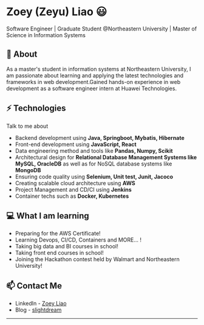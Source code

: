 # Zoey (Zeyu) Liao 😃
Software Engineer | Graduate Student @Northeastern University | Master of Science in Information Systems

## 🧐 About
As a master's student in information systems at Northeastern University, I am passionate about learning and applying the latest technologies and frameworks in web development.Gained hands-on experience in web development as a software engineer intern at Huawei Technologies.

## ⚡ Technologies
Talk to me about
- Backend development using **Java, Springboot, Mybatis, Hibernate**
- Front-end development using **JavaScript, React**
- Data engineering method and tools like **Pandas, Numpy, Scikit**
- Architectural design for **Relational Database Management Systems like MySQL, OracleDB** as well as for NoSQL database systems like **MongoDB**
- Ensuring code quality using **Selenium, Unit test, Junit, Jacoco**
- Creating scalable cloud architecture using **AWS**
- Project Management and CD/CI using **Jenkins**
- Container techs such as **Docker, Kubernetes**

## 💻 What I am learning
- Preparing for the AWS Certificate!
- Learning Devops, CI/CD, Containers and MORE... !
- Taking big data and BI courses in school!
- Taking front end courses in school!
- Joining the Hackathon contest held by Walmart and Northeastern University!

## 📫 Contact Me
- LinkedIn - [Zoey Liao](https://www.linkedin.com/in/zeyuliao2024/)
- Blog - [slightdream](http://slightdream.cn)

---

